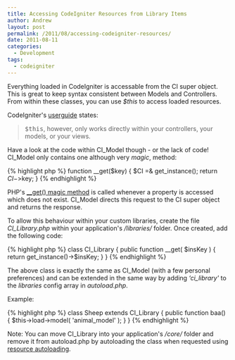 ```yaml
---
title: Accessing CodeIgniter Resources from Library Items
author: Andrew
layout: post
permalink: /2011/08/accessing-codeigniter-resources/
date: 2011-08-11
categories:
  - Development
tags:
  - codeigniter
---
```

Everything loaded in CodeIgniter is accessable from the CI super object. This is great to keep syntax consistent between Models and Controllers. From within these classes, you can use *$this* to access loaded resources.

CodeIgniter's [userguide][1] states:

> <kbd>$this</kbd>, however, only works directly within your controllers, your models, or your views.

Have a look at the code within CI\_Model though - or the lack of code! CI\_Model only contains one although very *magic*, method:

{% highlight php %}
function __get($key)
{
	$CI =& get_instance();
	return $CI->$key;
}
{% endhighlight %}

PHP's [__get() magic method][2] is called whenever a property is accessed which does not exist. CI_Model directs this request to the CI super object and returns the response.

To allow this behaviour within your custom libraries, create the file *CI_Library.php* within your application's */libraries/* folder. Once created, add the following code:

{% highlight php %}
class CI_Library {
	public function __get( $insKey ) {
		return get_instance()->$insKey;
	}
}
{% endhighlight %}

The above class is exactly the same as CI_Model (with a few personal preferences) and can be extended in the same way by adding *&#8216;ci_library'* to the *libraries* config array in *autoload.php*.

Example:

{% highlight php %}
class Sheep extends CI_Library {
	public function baa() {
		$this->load->model( 'animal_model' );
	}
}
{% endhighlight %}

Note: You can move CI_Library into your application's */core/* folder and remove it from autoload.php by autoloading the class when requested using [resource autoloading][3].

 [1]: http://codeigniter.com/user_guide/general/creating_libraries.html
 [2]: http://www.php.net/manual/en/language.oop5.overloading.php#language.oop5.overloading.members
 [3]: http://www.acairns.co.uk/articles/codeigniter/autoloading-resources/
